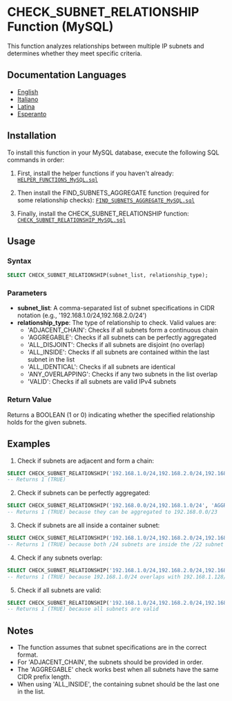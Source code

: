 # CHECK_SUBNET_RELATIONSHIP Function (MySQL)

This function analyzes relationships between multiple IP subnets and determines whether they meet specific criteria.

## Documentation Languages

- [English](./CHECK_SUBNET_RELATIONSHIP_MySQL.en.md)
- [Italiano](./CHECK_SUBNET_RELATIONSHIP_MySQL.it.md)
- [Latina](./CHECK_SUBNET_RELATIONSHIP_MySQL.la.md)
- [Esperanto](./CHECK_SUBNET_RELATIONSHIP_MySQL.eo.md)

## Installation

To install this function in your MySQL database, execute the following SQL commands in order:

1. First, install the helper functions if you haven't already:
[`HELPER_FUNCTIONS_MySQL.sql`](./sql/HELPER_FUNCTIONS_MySQL.sql)

3. Then install the FIND_SUBNETS_AGGREGATE function (required for some relationship checks):
[`FIND_SUBNETS_AGGREGATE_MySQL.sql`](./sql/FIND_SUBNETS_AGGREGATE_MySQL.sql)

3. Finally, install the CHECK_SUBNET_RELATIONSHIP function:
[`CHECK_SUBNET_RELATIONSHIP_MySQL.sql`](./sql/CHECK_SUBNET_RELATIONSHIP_MySQL.sql)

## Usage

### Syntax

```sql
SELECT CHECK_SUBNET_RELATIONSHIP(subnet_list, relationship_type);
```

### Parameters

- **subnet_list**: A comma-separated list of subnet specifications in CIDR notation (e.g., '192.168.1.0/24,192.168.2.0/24')
- **relationship_type**: The type of relationship to check. Valid values are:
  - 'ADJACENT_CHAIN': Checks if all subnets form a continuous chain
  - 'AGGREGABLE': Checks if all subnets can be perfectly aggregated
  - 'ALL_DISJOINT': Checks if all subnets are disjoint (no overlap)
  - 'ALL_INSIDE': Checks if all subnets are contained within the last subnet in the list
  - 'ALL_IDENTICAL': Checks if all subnets are identical
  - 'ANY_OVERLAPPING': Checks if any two subnets in the list overlap
  - 'VALID': Checks if all subnets are valid IPv4 subnets

### Return Value

Returns a BOOLEAN (1 or 0) indicating whether the specified relationship holds for the given subnets.

## Examples

1. Check if subnets are adjacent and form a chain:
```sql
SELECT CHECK_SUBNET_RELATIONSHIP('192.168.1.0/24,192.168.2.0/24,192.168.3.0/24', 'ADJACENT_CHAIN');
-- Returns 1 (TRUE)
```

2. Check if subnets can be perfectly aggregated:
```sql
SELECT CHECK_SUBNET_RELATIONSHIP('192.168.0.0/24,192.168.1.0/24', 'AGGREGABLE');
-- Returns 1 (TRUE) because they can be aggregated to 192.168.0.0/23
```

3. Check if subnets are all inside a container subnet:
```sql
SELECT CHECK_SUBNET_RELATIONSHIP('192.168.1.0/24,192.168.2.0/24,192.168.0.0/22', 'ALL_INSIDE');
-- Returns 1 (TRUE) because both /24 subnets are inside the /22 subnet
```

4. Check if any subnets overlap:
```sql
SELECT CHECK_SUBNET_RELATIONSHIP('192.168.1.0/24,192.168.2.0/24,192.168.1.128/25', 'ANY_OVERLAPPING');
-- Returns 1 (TRUE) because 192.168.1.0/24 overlaps with 192.168.1.128/25
```

5. Check if all subnets are valid:
```sql
SELECT CHECK_SUBNET_RELATIONSHIP('192.168.1.0/24,192.168.2.0/24,192.168.3.0/24', 'VALID');
-- Returns 1 (TRUE) because all subnets are valid
```

## Notes

- The function assumes that subnet specifications are in the correct format.
- For 'ADJACENT_CHAIN', the subnets should be provided in order.
- The 'AGGREGABLE' check works best when all subnets have the same CIDR prefix length.
- When using 'ALL_INSIDE', the containing subnet should be the last one in the list.
